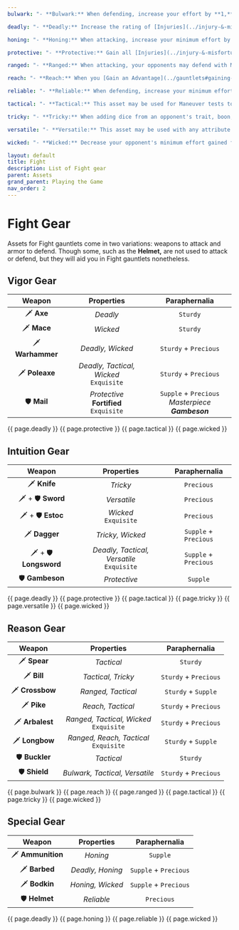 ```yaml
---
bulwark: "- **Bulwark:** When defending, increase your effort by **1,** if you rolled a **6.**"

deadly: "- **Deadly:** Increase the rating of [Injuries](../injury-&-misfortune#injury) you inflict by **1,** if you rolled a **6.**"

honing: "- **Honing:** When attacking, increase your minimum effort by **1** (this stacks with the minimum effort from other assets). If you rolled a **6,** this asset does not degrade."

protective: "- **Protective:** Gain all [Injuries](../injury-&-misfortune#injury) with rating equal to or less than this asset's masterpiece rating as [Misfortunes](../injury-&-misfortune#misfortune) instead."

ranged: "- **Ranged:** When attacking, your opponents may defend with Maneuver instead of Fight but your team's morale does not decrease if you do not succeed."

reach: "- **Reach:** When you [Gain an Advantage](../gauntlets#gaining-an-advantage) with Maneuver, increase your effort by **1.**"

reliable: "- **Reliable:** When defending, increase your minimum effort by **1** (this stacks with the minimum effort from other assets). If you rolled a **6,** this asset does not degrade."

tactical: "- **Tactical:** This asset may be used for Maneuver tests to [Gain an Advantage](../gauntlets#gaining-an-advantage) without penalty. When you do, add **1** additional die to your roll."

tricky: "- **Tricky:** When adding dice from an opponent's trait, boon, or bane, add **1** additional die."

versatile: "- **Versatile:** This asset may be used with any attribute without penalty."

wicked: "- **Wicked:** Decrease your opponent's minimum effort gained from assets or traits by **1.**"

layout: default
title: Fight
description: List of Fight gear
parent: Assets
grand_parent: Playing the Game
nav_order: 2
---
```


# Fight Gear

Assets for Fight gauntlets come in two variations: weapons to attack and armor to defend. Though some, such as the **Helmet,** are not used to attack or defend, but they will aid you in Fight gauntlets nonetheless.


## Vigor Gear

|      Weapon      |                  Properties                  |                    Paraphernalia                    |
|:----------------:|:--------------------------------------------:|:---------------------------------------------------:|
|    🗡 **Axe**    |                   _Deadly_                   |                      `Sturdy`                       |
|   🗡 **Mace**    |                   _Wicked_                   |                      `Sturdy`                       |
| 🗡 **Warhammer** |               _Deadly, Wicked_               |                `Sturdy` + `Precious`                |
|  🗡 **Poleaxe**  |  _Deadly, Tactical, Wicked_<br>`Exquisite`   |                `Sturdy` + `Precious`                |
|   🛡 **Mail**    | _Protective_<br>**Fortified**<br>`Exquisite` | `Supple` + `Precious`<br>_Masterpiece **Gambeson**_ |

{{ page.deadly }}
{{ page.protective }}
{{ page.tactical }}
{{ page.wicked }}


## Intuition Gear

|        Weapon         |                     Properties                     |     Paraphernalia     |
|:---------------------:|:--------------------------------------------------:|:---------------------:|
|     🗡 **Knife**      |                      _Tricky_                      |      `Precious`       |
|   🗡 + 🛡 **Sword**   |                    _Versatile_                     |      `Precious`       |
|   🗡 + 🛡 **Estoc**   |              _Wicked_<br>`Exquisite`               |      `Precious`       |
|     🗡 **Dagger**     |                  _Tricky, Wicked_                  | `Supple` + `Precious` |
| 🗡 + 🛡 **Longsword** |    _Deadly, Tactical, Versatile_<br>`Exquisite`    | `Supple` + `Precious` |
|    🛡 **Gambeson**    |                    _Protective_                    |       `Supple`        |

{{ page.deadly }}
{{ page.protective }}
{{ page.tactical }}
{{ page.tricky }}
{{ page.versatile }}
{{ page.wicked }}


## Reason Gear

|     Weapon      |                Properties                 |     Paraphernalia     |
|:---------------:|:-----------------------------------------:|:---------------------:|
|  🗡 **Spear**   |                _Tactical_                 |       `Sturdy`        |
|   🗡 **Bill**   |            _Tactical, Tricky_             | `Sturdy` + `Precious` |
| 🗡 **Crossbow** |            _Ranged, Tactical_             |  `Sturdy` + `Supple`  |
|   🗡 **Pike**   |             _Reach, Tactical_             | `Sturdy` + `Precious` |
| 🗡 **Arbalest** | _Ranged, Tactical, Wicked_<br>`Exquisite` | `Sturdy` + `Precious` |
| 🗡 **Longbow**  | _Ranged, Reach, Tactical_<br>`Exquisite`  |  `Sturdy` + `Supple`  |
| 🛡 **Buckler**  |                _Tactical_                 |       `Sturdy`        |
|  🛡 **Shield**  |      _Bulwark, Tactical, Versatile_       | `Sturdy` + `Precious` |

{{ page.bulwark }}
{{ page.reach }}
{{ page.ranged }}
{{ page.tactical }}
{{ page.tricky }}
{{ page.wicked }}


## Special Gear

|      Weapon       |       Properties       |     Paraphernalia     |
|:-----------------:|:----------------------:|:---------------------:|
| 🗡 **Ammunition** |        _Honing_        |       `Supple`        |
|   🗡 **Barbed**   |    _Deadly, Honing_    | `Supple` + `Precious` |
|   🗡 **Bodkin**   |    _Honing, Wicked_    | `Supple` + `Precious` |
|   🛡 **Helmet**   |       _Reliable_       |      `Precious`       |

{{ page.deadly }}
{{ page.honing }}
{{ page.reliable }}
{{ page.wicked }}
